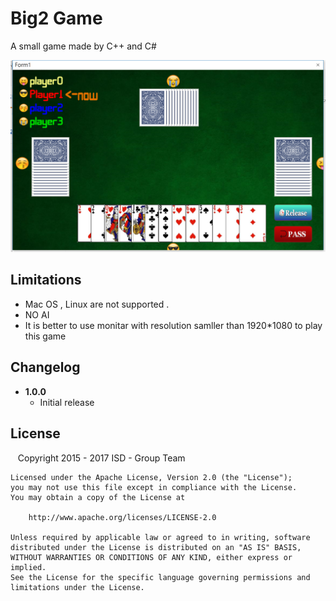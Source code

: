 Big2 Game
===============

A small game made by C++ and C#

![alt tag](https://raw.githubusercontent.com/ISDProjectGp/Big2/master/game_screen_shot.png)

Limitations
-----------
* Mac OS , Linux are not supported .
* NO AI 
* It is better to use monitar with resolution samller than 1920*1080 to play this game 

Changelog
---------
* **1.0.0**
    * Initial release
    
License
-------

    Copyright 2015 - 2017 ISD - Group Team

    Licensed under the Apache License, Version 2.0 (the "License");
    you may not use this file except in compliance with the License.
    You may obtain a copy of the License at

        http://www.apache.org/licenses/LICENSE-2.0

    Unless required by applicable law or agreed to in writing, software
    distributed under the License is distributed on an "AS IS" BASIS,
    WITHOUT WARRANTIES OR CONDITIONS OF ANY KIND, either express or implied.
    See the License for the specific language governing permissions and
    limitations under the License.
